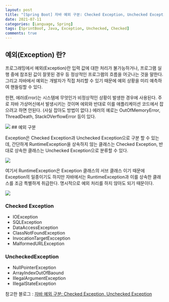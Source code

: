 ```yaml
---
layout: post
title: "[Spring Boot] 자바 예외 구분: Checked Exception, Unchecked Exception"
date: 2021-07-11
categories: [Language, Spring]
tags: [SprintBoot, Java, Exception, Unchecked, Checked]
comments: true
---
```


## 예외(Exception) 란?

프로그래밍에서 예외(Exception)란 입력 값에 대한 처리가 불가능하거나, 프로그램 실행 중에 참조된 값이 잘못된 경우 등 정상적인 프로그램의 흐름을 어긋나는 것을 말한다. 그리고 자바에서 예외는 개발자가 직접 처리할 수 있기 때문에 예외 상황을 미리 예측하여 핸들링할 수 있다. 

한편, 에러(Error)는 시스템에 무엇인가 비정상적인 상황이 발생한 경우에 사용된다. 주로 자바 가상머신에서 발생시키는 것이며 에외와 반대로 이를 애플리케이션 코드에서 잡으려고 하면 안된다. (사실 잡아도 방법이 없다.) 에러의 예로는 OutOfMemoryError, ThreadDeath, StackOVerflowError 등이 있다. 

<img src ="https://eunmik.github.io/bonita.github.io/assets/img/2021/0711/img1.png" />
## 예외 구분

Exception은 Checked Exception과 Unchecked Exception으로 구분 할 수 있는데, 간단하게 RuntimeException을 상속하지 않는 클래스는 Checked Exception, 반대로 상속한 클래스는 Unchecked Exception으로 분류할 수 있다. 

<img src ="https://eunmik.github.io/bonita.github.io/assets/img/2021/0711/img2.png" />

여기서 RuntimeException은 Exception 클래스의 서브 클래스 이기 때문에 Exception의 일종이기도 하지만 자바에서는 RuntimeException과 이를 상속한 클래스를 조금 특별하게 취급한다. 명시적으로 예외 처리를 하지 않아도 되기 때문이다. 

<img src ="https://eunmik.github.io/bonita.github.io/assets/img/2021/0711/img3.png" />

 

### Checked Exception

- IOException
- SQLException
- DataAccessException
- ClassNotFoundException
- InvocationTargetExcception
- MalformedURLException

### UncheckedException

- NullPointerException
- ArrayIndexOutOfBaound
- IllegalArgumentException
- IllegalStateException

참고한 블로그 : [자바 예외 구분: Checked Exception, Unchecked Exception](https://madplay.github.io/post/java-checked-unchecked-exceptions)